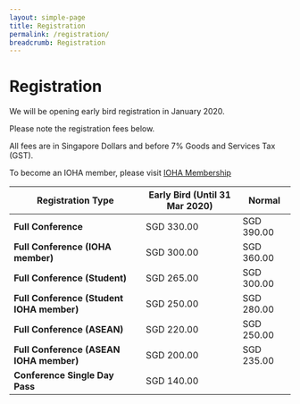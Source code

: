 ```yaml
---
layout: simple-page
title: Registration
permalink: /registration/
breadcrumb: Registration
---
```

# Registration

We will be opening early bird registration in January 2020.

Please note the registration fees below.

All fees are in Singapore Dollars and before 7% Goods and Services Tax (GST).

To become an IOHA member, please visit [IOHA Membership](http://www.ioha.org/membership-account/membership-levels/)

| **Registration Type**                      | **Early Bird (Until 31 Mar 2020)** | **Normal**  |
| ------------------------------------------ | ---------------------------------- | ----------- |
| **Full Conference**                        | SGD  330.00                        | SGD  390.00 |
| **Full Conference (IOHA member)**          | SGD  300.00                        | SGD  360.00 |
| **Full Conference (Student)**              | SGD  265.00                        | SGD  300.00 |
| **Full Conference (Student IOHA  member)** | SGD  250.00                        | SGD  280.00 |
| **Full Conference (ASEAN)**                | SGD  220.00                        | SGD  250.00 |
| **Full Conference (ASEAN IOHA member)**    | SGD  200.00                        | SGD  235.00 |
| **Conference Single Day Pass**             | SGD  140.00                        |             |